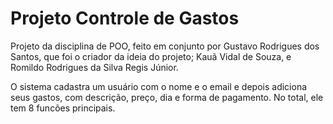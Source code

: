 # Projeto Controle de Gastos
Projeto da disciplina de POO, feito em conjunto por Gustavo Rodrigues dos Santos, que foi o criador da ideia do projeto; Kauã Vidal de Souza, e Romildo Rodrigues da Silva Regis Júnior.

O sistema cadastra um usuário com o nome e o email e depois adiciona seus gastos, com descrição, preço, dia e forma de pagamento. No total, ele tem 8 funcões principais.
